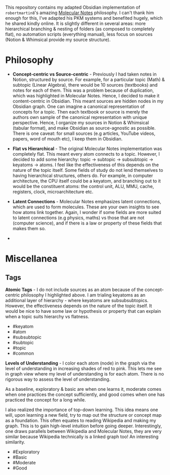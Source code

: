 This repository contains my adapted Obsidian implementation of `robertmartin8`'s amazing [Molecular Notes](https://reasonabledeviations.com/2022/04/18/molecular-notes-part-1/) philosophy. I can't thank him enough for this, I've adapted his PKM systems and benefited hugely, which he shared kindly online. It is slightly different in several areas: more hierarchical branching & nesting of folders (as composed to completely flat), no automation scripts (everything manual), less focus on sources (Notion & Whimsical provide my source structure).

# Philosophy

* **Concept-centric vs Source-centric** - Previously I had taken notes in Notion, structured by source. For example, for a particular topic (Math) & subtopic (Linear Algebra), there would be 10 sources (textbooks) and notes for each of them. This was a problem because of duplication, which was highlighted in Molecular Notes. Hence, I decided to make it content-centric in Obsidian. This meant sources are hidden nodes in my Obsidian graph. One can imagine a canonical representation of concepts for a topic. Then each textbook or source is merely the authors own sample of the canonical representation with unique perspective. Hence, I organize my sources in Notion & Whimsical (tabular format), and make Obsidian as source-agnostic as possible. There is one caveat: for small sources (e.g articles, YouTube videos, papers, word of mouth etc), I keep them in Obsidian. 

* **Flat vs Hierarchical** - The original Molecular Notes implementation was completely flat. This meant every atom connects to a topic. However, I decided to add some hierarchy: topic → subtopic → subsubtopic → keyatoms → atoms. I feel like the effectiveness of this depends on the nature of the topic itself. Some fields of study do not lend themselves to having hierarchical structures, others do. For example, in computer architecture, the CPU itself could be a keyatom, and branching out to it would be the constituent atoms: the control unit, ALU, MMU, cache, registers, clock, microarchitecture etc.

* **Latent Connections** - Molecular Notes emphasizes latent connections, which are used to form molecules. These are your own insights to see how atoms link together. Again, I wonder if some fields are more suited to latent connections (e.g physics, maths) vs those that are not (computer science), and if there is a law or property of these fields that makes them so.
*
# Miscellanea

## Tags

**Atomic Tags** - I do not include sources as an atom because of the concept-centric philosophy I highlighted above. I am trialing keyatoms as an additional layer of hierarchy - where keyatoms are subsubsubtopics. However, the effectiveness depends on the nature of the topic itself. It would be nice to have some law or hypothesis or property that can explain when a topic suits hierarchy vs flatness.

* #keyatom
* #atom
* #subsubtopic 
* #subtopic 
* #topic 
* #common 

**Levels of Understanding** - I color each atom (node) in the graph via the level of understanding in increasing shades of red to pink. This lets me see in graph view where my level of understanding is for each atom. There is no rigorous way to assess the level of understanding. 

As a baseline, exploratory & basic are when one learns it, moderate comes when one practices the concept sufficiently, and good comes when one has practiced the concept for a long while.

I also realized the importance of top-down learning. This idea means one will, upon learning a new field, try to map out the structure or concept map as a foundation. This often equates to reading Wikipedia and making my graph. This is to gain high-level intuition before going deeper. Interestingly, one draws parallels between Wikipedia and Molecular Notes, they are very similar because Wikipedia technically is a linked graph too! An interesting similarity.

* #Exploratory
* #Basic 
* #Moderate
* #Good


